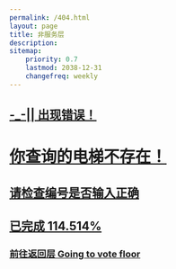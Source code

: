```yaml
---
permalink: /404.html
layout: page
title: 非服务层
description: 
sitemap:
    priority: 0.7
    lastmod: 2038-12-31
    changefreq: weekly
---
```

## [-_-|| 出现错误！](https://lanhaicity.tx648.asia)

# [你查询的电梯不存在！](https://lanhaicity.tx648.asia)

## [请检查编号是否输入正确](https://lanhaicity.tx648.asia)

## [已完成 114.514%](https://lanhaicity.tx648.asia)

### [前往返回层 Going to vote floor](https://lanhaicity.tx648.asia)
